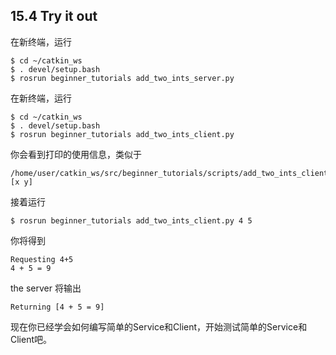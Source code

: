 ## 15.4 Try it out
在新终端，运行
```
$ cd ~/catkin_ws
$ . devel/setup.bash
$ rosrun beginner_tutorials add_two_ints_server.py
```
在新终端，运行
```
$ cd ~/catkin_ws
$ . devel/setup.bash
$ rosrun beginner_tutorials add_two_ints_client.py
```
你会看到打印的使用信息，类似于
```
/home/user/catkin_ws/src/beginner_tutorials/scripts/add_two_ints_client.py [x y]
```
接着运行
```
$ rosrun beginner_tutorials add_two_ints_client.py 4 5
```
你将得到
```
Requesting 4+5
4 + 5 = 9
```
the server 将输出
```
Returning [4 + 5 = 9]
```
现在你已经学会如何编写简单的Service和Client，开始测试简单的Service和Client吧。